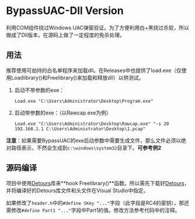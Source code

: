 # BypassUAC-Dll Version

利用COM组件绕过Windows UAC弹窗验证。为了方便利用白+黑绕过杀软，所以做成了Dll版本。在源码上做了一定程度的免杀处理。

## 用法

推荐使用可劫持的白名单程序来加载dll。在Releases中也提供了load.exe（仅使用Loadlibrary()和Freelibrary()来加载和释放dll）以供测试。

1. 启动不带参数的exe：

   `Load.exe "C:\Users\Administrator\Desktop\Program.exe"`

2. 启动带参数的exe：（以Rawcap.exe为例）

   `Load.exe "C:\Users\Administrator\Desktop\Rawcap.exe" "-s 20 192.168.1.1 C:\Users\Administrator\Desktop\1.pcap"`

**注意**：如果需要BypassUAC的exe启动参数中需要生成文件，那么文件必须以绝对路径表示，不然会生成到`c:\windows\system32`目录下。**可参考例2**

## 源码编译

项目中使用[Detours](https://github.com/microsoft/Detours)库来**hook Freelibrary()**函数。所以需先下载好[Detours](https://github.com/microsoft/Detours)，并将编译好的Detours库文件和头文件在Visual Studio中指定。

如果修改了`header.h`中的`#define SKey "..."`字段（此字段是RC4的密钥），那还需修改`#define Part1 "..."`字段中Part1的值。修改方法参考代码中的注释。